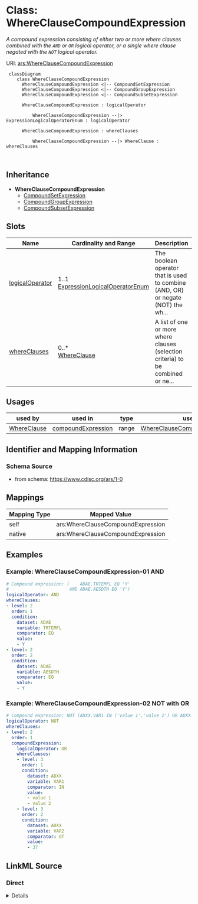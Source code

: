 # Class: WhereClauseCompoundExpression


_A compound expression consisting of either two or more where clauses combined with the `AND` or `OR` logical operator, or a single where clause negated with the `NOT` logical operator._





URI: [ars:WhereClauseCompoundExpression](https://www.cdisc.org/ars/1-0/WhereClauseCompoundExpression)



```mermaid
 classDiagram
    class WhereClauseCompoundExpression
      WhereClauseCompoundExpression <|-- CompoundSetExpression
      WhereClauseCompoundExpression <|-- CompoundGroupExpression
      WhereClauseCompoundExpression <|-- CompoundSubsetExpression
      
      WhereClauseCompoundExpression : logicalOperator
        
          WhereClauseCompoundExpression --|> ExpressionLogicalOperatorEnum : logicalOperator
        
      WhereClauseCompoundExpression : whereClauses
        
          WhereClauseCompoundExpression --|> WhereClause : whereClauses
        
      
```





## Inheritance
* **WhereClauseCompoundExpression**
    * [CompoundSetExpression](CompoundSetExpression.md)
    * [CompoundGroupExpression](CompoundGroupExpression.md)
    * [CompoundSubsetExpression](CompoundSubsetExpression.md)



## Slots

| Name | Cardinality and Range | Description | Inheritance |
| ---  | --- | --- | --- |
| [logicalOperator](logicalOperator.md) | 1..1 <br/> [ExpressionLogicalOperatorEnum](ExpressionLogicalOperatorEnum.md) | The boolean operator that is used to combine (AND, OR) or negate (NOT) the wh... | direct |
| [whereClauses](whereClauses.md) | 0..* <br/> [WhereClause](WhereClause.md) | A list of one or more where clauses (selection criteria) to be combined or ne... | direct |





## Usages

| used by | used in | type | used |
| ---  | --- | --- | --- |
| [WhereClause](WhereClause.md) | [compoundExpression](compoundExpression.md) | range | [WhereClauseCompoundExpression](WhereClauseCompoundExpression.md) |






## Identifier and Mapping Information







### Schema Source


* from schema: https://www.cdisc.org/ars/1-0





## Mappings

| Mapping Type | Mapped Value |
| ---  | ---  |
| self | ars:WhereClauseCompoundExpression |
| native | ars:WhereClauseCompoundExpression |


## Examples
### Example: WhereClauseCompoundExpression-01 AND

```yaml
# Compound expression: (    ADAE.TRTEMFL EQ 'Y'
#                       AND ADAE.AESDTH EQ 'Y')
logicalOperator: AND
whereClauses:
- level: 2
  order: 1
  condition:
    dataset: ADAE
    variable: TRTEMFL
    comparator: EQ
    value:
    - Y
- level: 2
  order: 2
  condition:
    dataset: ADAE
    variable: AESDTH
    comparator: EQ
    value:
    - Y
```
### Example: WhereClauseCompoundExpression-02 NOT with OR

```yaml
# Compound expression: NOT (ADXX.VAR1 IN ('value 1','value 2') OR ADXX.VAR2 GT 37)
logicalOperator: NOT
whereClauses:
- level: 2
  order: 1
  compoundExpression:
    logicalOperator: OR
    whereClauses:
    - level: 3
      order: 1
      condition:
        dataset: ADXX
        variable: VAR1
        comparator: IN
        value:
        - value 1
        - value 2
    - level: 3
      order: 2
      condition:
        dataset: ADXX
        variable: VAR2
        comparator: GT
        value:
        - 37
```




## LinkML Source

<!-- TODO: investigate https://stackoverflow.com/questions/37606292/how-to-create-tabbed-code-blocks-in-mkdocs-or-sphinx -->

### Direct

<details>
```yaml
name: WhereClauseCompoundExpression
description: A compound expression consisting of either two or more where clauses
  combined with the `AND` or `OR` logical operator, or a single where clause negated
  with the `NOT` logical operator.
from_schema: https://www.cdisc.org/ars/1-0
rank: 1000
slots:
- logicalOperator
- whereClauses
rules:
- preconditions:
    slot_conditions:
      logicalOperator:
        name: logicalOperator
        any_of:
        - equals_string: AND
        - equals_string: OR
  postconditions:
    slot_conditions:
      whereClauses:
        name: whereClauses
        minimum_cardinality: 2
  description: At least 2 where clauses are required when logicalOperator is AND or
    OR.
- preconditions:
    slot_conditions:
      logicalOperator:
        name: logicalOperator
        equals_string: NOT
  postconditions:
    slot_conditions:
      value:
        name: value
        maximum_cardinality: 1
  description: Only a single where clause is allowed when logicalOperator is NOT.

```
</details>

### Induced

<details>
```yaml
name: WhereClauseCompoundExpression
description: A compound expression consisting of either two or more where clauses
  combined with the `AND` or `OR` logical operator, or a single where clause negated
  with the `NOT` logical operator.
from_schema: https://www.cdisc.org/ars/1-0
rank: 1000
attributes:
  logicalOperator:
    name: logicalOperator
    description: The boolean operator that is used to combine (AND, OR) or negate
      (NOT) the where claus(s) in the compound expression.
    from_schema: https://www.cdisc.org/ars/1-0
    rank: 1000
    alias: logicalOperator
    owner: WhereClauseCompoundExpression
    domain_of:
    - WhereClauseCompoundExpression
    range: ExpressionLogicalOperatorEnum
    required: true
  whereClauses:
    name: whereClauses
    description: A list of one or more where clauses (selection criteria) to be combined
      or negated.
    comments:
    - Each where clause may be defined as either a simple condition ([variable] [comparator]
      [value(s)]) or a compound expression that may combine additional simple conditions
      or compound expressions.
    - Two or more where clauses should be specified when the logical operator is AND
      or OR.
    - Only one where clause should be specfied when the logical operator is NOT. This
      where clause will usually be a compound expression.
    from_schema: https://www.cdisc.org/ars/1-0
    rank: 1000
    multivalued: true
    list_elements_ordered: true
    alias: whereClauses
    owner: WhereClauseCompoundExpression
    domain_of:
    - WhereClauseCompoundExpression
    range: WhereClause
    inlined: false
rules:
- preconditions:
    slot_conditions:
      logicalOperator:
        name: logicalOperator
        any_of:
        - equals_string: AND
        - equals_string: OR
  postconditions:
    slot_conditions:
      whereClauses:
        name: whereClauses
        minimum_cardinality: 2
  description: At least 2 where clauses are required when logicalOperator is AND or
    OR.
- preconditions:
    slot_conditions:
      logicalOperator:
        name: logicalOperator
        equals_string: NOT
  postconditions:
    slot_conditions:
      value:
        name: value
        maximum_cardinality: 1
  description: Only a single where clause is allowed when logicalOperator is NOT.

```
</details>